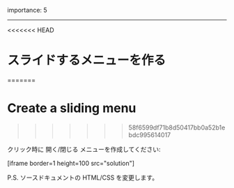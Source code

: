 importance: 5

---

<<<<<<< HEAD
# スライドするメニューを作る
=======
# Create a sliding menu
>>>>>>> 58f6599df71b8d50417bb0a52b1ebdc995614017

クリック時に 開く/閉じる メニューを作成してください:

[iframe border=1 height=100 src="solution"]

P.S. ソースドキュメントの HTML/CSS を変更します。
